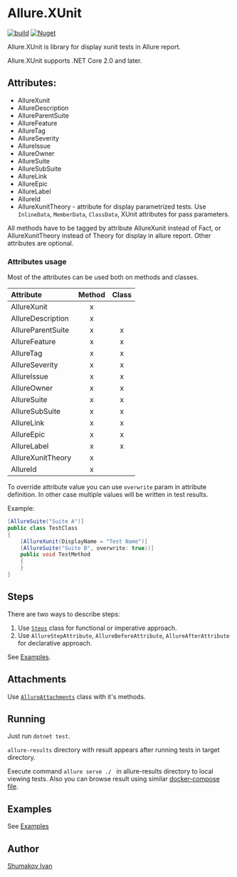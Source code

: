 # Allure.XUnit

[![build](https://github.com/Tinkoff/Allure.XUnit/actions/workflows/dotnet.yml/badge.svg)](https://github.com/Tinkoff/Allure.XUnit/actions/workflows/dotnet.yml)
[![Nuget](https://img.shields.io/nuget/v/Allure.XUnit)](https://www.nuget.org/packages/Allure.XUnit/)

Allure.XUnit is library for display xunit tests in Allure report.

Allure.XUnit supports .NET Core 2.0 and later.

## Attributes:

* AllureXunit
* AllureDescription
* AllureParentSuite
* AllureFeature
* AllureTag
* AllureSeverity
* AllureIssue
* AllureOwner
* AllureSuite
* AllureSubSuite
* AllureLink
* AllureEpic
* AllureLabel
* AllureId
* AllureXunitTheory - attribute for display parametrized tests. Use ```InlineData```, ```MemberData```, ```ClassData```,
  XUnit attributes for pass parameters.

All methods have to be tagged by attribute AllureXunit instead of Fact, or AllureXunitTheory instead of Theory for
display in allure report. Other attributes are optional.

### Attributes usage

Most of the attributes can be used both on methods and classes.

| Attribute | Method | Class |
|:------------------|:---:|:---:|
| AllureXunit       |  x  |     |
| AllureDescription |  x  |     |
| AllureParentSuite |  x  |  x  |
| AllureFeature     |  x  |  x  |
| AllureTag         |  x  |  x  |
| AllureSeverity    |  x  |  x  |
| AllureIssue       |  x  |  x  |
| AllureOwner       |  x  |  x  |
| AllureSuite       |  x  |  x  |
| AllureSubSuite    |  x  |  x  |
| AllureLink        |  x  |  x  |
| AllureEpic        |  x  |  x  |
| AllureLabel       |  x  |  x  |
| AllureXunitTheory |  x  |     |
| AllureId          |  x  |     |

To override attribute value you can use `overwrite` param in attribute definition.
In other case multiple values will be written in test results.

Example:
```c#
[AllureSuite("Suite A")]
public class TestClass
{
    [AllureXunit(DisplayName = "Test Name")]
    [AllureSuite("Suite B", overwrite: true))]
    public void TestMethod
    {
    }
}
```

## Steps
There are two ways to describe steps:
1. Use [`Steps`](src/Allure.XUnit/Steps.cs) class for functional or imperative approach.
2. Use `AllureStepAttribute`, `AllureBeforeAttribute`, `AllureAfterAttribute` for declarative approach.

See [Examples](src/Allure.Xunit.StepExtensions.Examples/ExampleSteps.cs).

## Attachments
Use [`AllureAttachments`](src/Allure.XUnit/AllureAttachments.cs) class with it's methods.

## Running

Just run `dotnet test`.

`allure-results` directory with result appears after running tests in target directory.

Execute command ```allure serve ./ ``` in allure-results directory to local viewing tests. Also you can browse result
using similar [docker-compose file](./src/Allure.XUnit.Examples/docker-compose.yaml).

## Examples

See [Examples](src/Allure.XUnit.Examples)

## Author
[Shumakov Ivan](https://github.com/IvanWR1995)

